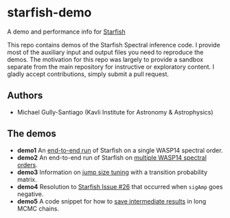 # starfish-demo
A demo and performance info for [Starfish](https://github.com/iancze/Starfish)

This repo contains demos of the Starfish Spectral inference code.  I provide most of the auxiliary input and output files you need to reproduce the demos.  The motivation for this repo was largely to provide a sandbox separate from the main repository for instructive or exploratory content.  I gladly accept contributions, simply submit a pull request.


## Authors

- Michael Gully-Santiago (Kavli Institute for Astronomy & Astrophysics)

## The demos

- **demo1** An [end-to-end run](http://iancze.github.io/Starfish/current/example_wasp14.html) of Starfish on a single WASP14 spectral order.
- **demo2** An end-to-end run of Starfish on [multiple WASP14 spectral orders](http://iancze.github.io/Starfish/current/example_wasp14_multi.html).
- **demo3** Information on [jump size tuning](https://github.com/iancze/Starfish/issues/31) with a transition probability matrix.
- **demo4** Resolution to [Starfish Issue #26](https://github.com/iancze/Starfish/issues/26) that occurred when `sigAmp` goes negative.
- **demo5** A code snippet for how to [save intermediate results](https://github.com/iancze/Starfish/issues/40) in long MCMC chains.  
